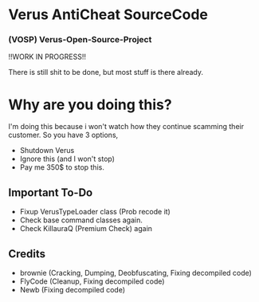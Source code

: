 # Verus AntiCheat SourceCode
### (VOSP) Verus-Open-Source-Project
!!WORK IN PROGRESS!!

There is still shit to be done, but most stuff is there already.

# Why are you doing this?
I'm doing this because i won't watch how they continue scamming their customer. So you have 3 options,
- Shutdown Verus
- Ignore this (and I won't stop)
- Pay me 350$ to stop this.

## Important To-Do
- Fixup VerusTypeLoader class (Prob recode it)
- Check base command classes again.
- Check KillauraQ (Premium Check) again

## Credits
- brownie (Cracking, Dumping, Deobfuscating, Fixing decompiled code)
- FlyCode (Cleanup, Fixing decompiled code)
- Newb (Fixing decompiled code)

